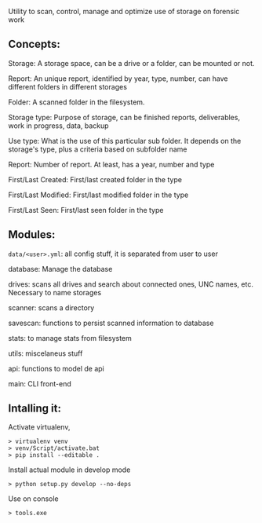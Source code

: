 

Utility to scan, control, manage and optimize use of storage on forensic work

## Concepts:

Storage: A storage space, can be a drive or a folder, can be mounted or not.

Report: An unique report, identified by year, type, number, can have different folders in different storages

Folder: A scanned folder in the filesystem.

Storage type: Purpose of storage, can be finished reports, deliverables, work in progress, data, backup

Use type: What is the use of this particular sub folder.
        It depends on the storage's type, plus a criteria based on subfolder name

Report: Number of report. At least, has a year, number and type

First/Last Created: First/last created folder in the type

First/Last Modified: First/last modified folder in the type

First/Last Seen: First/last seen folder in the type



## Modules:

`data/<user>.yml`: all config stuff, it is separated from user to user

database: Manage the database

drives: scans all drives and search about connected ones, UNC names, etc. Necessary to name storages

scanner: scans a directory

savescan: functions to persist scanned information to database

stats: to manage stats from filesystem

utils: miscelaneus stuff

api: functions to model de api

main: CLI front-end


## Intalling it:

Activate virtualenv, 
````
> virtualenv venv
> venv/Script/activate.bat
> pip install --editable .
````

Install actual module in develop mode
````
> python setup.py develop --no-deps
````

Use on console
````
> tools.exe
````
